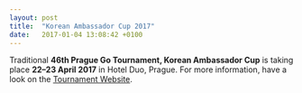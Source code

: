 ```yaml
---
layout: post
title:  "Korean Ambassador Cup 2017"
date:   2017-01-04 13:08:42 +0100
---
```


Traditional **46th Prague Go Tournament, Korean Ambassador Cup** is taking place **22&ndash;23 April 2017**
in Hotel Duo, Prague. For more information, have a look on the
[Tournament Website](http://kac.j2m.cz/index_en.html).
